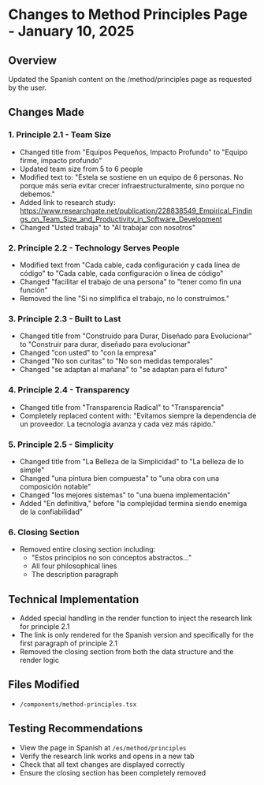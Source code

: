 # Changes to Method Principles Page - January 10, 2025

## Overview
Updated the Spanish content on the /method/principles page as requested by the user.

## Changes Made

### 1. Principle 2.1 - Team Size
- Changed title from "Equipos Pequeños, Impacto Profundo" to "Equipo firme, impacto profundo"
- Updated team size from 5 to 6 people
- Modified text to: "Estela se sostiene en un equipo de 6 personas. No porque más sería evitar crecer infraestructuralmente, sino porque no debemos."
- Added link to research study: https://www.researchgate.net/publication/228838549_Empirical_Findings_on_Team_Size_and_Productivity_in_Software_Development
- Changed "Usted trabaja" to "Al trabajar con nosotros"

### 2. Principle 2.2 - Technology Serves People
- Modified text from "Cada cable, cada configuración y cada línea de código" to "Cada cable, cada configuración o línea de código"
- Changed "facilitar el trabajo de una persona" to "tener como fin una función"
- Removed the line "Si no simplifica el trabajo, no lo construimos."

### 3. Principle 2.3 - Built to Last
- Changed title from "Construido para Durar, Diseñado para Evolucionar" to "Construir para durar, diseñado para evolucionar"
- Changed "con usted" to "con la empresa"
- Changed "No son curitas" to "No son medidas temporales"
- Changed "se adaptan al mañana" to "se adaptan para el futuro"

### 4. Principle 2.4 - Transparency
- Changed title from "Transparencia Radical" to "Transparencia"
- Completely replaced content with: "Evitamos siempre la dependencia de un proveedor. La tecnología avanza y cada vez más rápido."

### 5. Principle 2.5 - Simplicity
- Changed title from "La Belleza de la Simplicidad" to "La belleza de lo simple"
- Changed "una pintura bien compuesta" to "una obra con una composición notable"
- Changed "los mejores sistemas" to "una buena implementación"
- Added "En definitiva," before "la complejidad termina siendo enemiga de la confiabilidad"

### 6. Closing Section
- Removed entire closing section including:
  - "Estos principios no son conceptos abstractos..."
  - All four philosophical lines
  - The description paragraph

## Technical Implementation
- Added special handling in the render function to inject the research link for principle 2.1
- The link is only rendered for the Spanish version and specifically for the first paragraph of principle 2.1
- Removed the closing section from both the data structure and the render logic

## Files Modified
- `/components/method-principles.tsx`

## Testing Recommendations
- View the page in Spanish at `/es/method/principles`
- Verify the research link works and opens in a new tab
- Check that all text changes are displayed correctly
- Ensure the closing section has been completely removed